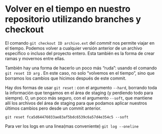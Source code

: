 # Volver en el tiempo en nuestro repositorio utilizando branches y checkout

El comando `git checkout ID archivo.ext` del *commit* nos permite viajar en el tiempo. Podemos volver a cualquier versión anterior de un archivo específico o incluso del proyecto entero. Esta también es la forma de crear ramas y movernos entre ellas.

También hay una forma de hacerlo un poco más “ruda”: usando el comando `git reset ID arg` . En este caso, no solo “volvemos en el tiempo”, sino que borramos los cambios que hicimos después de este commit.

Hay dos formas de usar `git reset` : con el argumento `--hard`, borrando toda la información que tengamos en el área de staging (y perdiendo todo para siempre). O, un poco más seguro, con el argumento `--soft`, que mantiene allí los archivos del área de staging para que podamos aplicar nuestros últimos cambios pero desde un commit anterior.

`git reset fca5d64476033ae83af5bdc6539c6a57d4e354c5 --soft`


Para ver los logs en una linea(mas conveniente)
`git log --oneline`